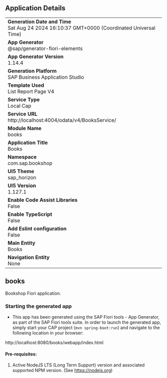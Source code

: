 ## Application Details
|               |
| ------------- |
|**Generation Date and Time**<br>Sat Aug 24 2024 16:10:37 GMT+0000 (Coordinated Universal Time)|
|**App Generator**<br>@sap/generator-fiori-elements|
|**App Generator Version**<br>1.14.4|
|**Generation Platform**<br>SAP Business Application Studio|
|**Template Used**<br>List Report Page V4|
|**Service Type**<br>Local Cap|
|**Service URL**<br>http://localhost:4004/odata/v4/BooksService/|
|**Module Name**<br>books|
|**Application Title**<br>Books|
|**Namespace**<br>com.sap.bookshop|
|**UI5 Theme**<br>sap_horizon|
|**UI5 Version**<br>1.127.1|
|**Enable Code Assist Libraries**<br>False|
|**Enable TypeScript**<br>False|
|**Add Eslint configuration**<br>False|
|**Main Entity**<br>Books|
|**Navigation Entity**<br>None|

## books

Bookshop Fiori application.

### Starting the generated app

-   This app has been generated using the SAP Fiori tools - App Generator, as part of the SAP Fiori tools suite.  In order to launch the generated app, simply start your CAP project (```mvn spring-boot:run```) and navigate to the following location in your browser:

http://localhost:8080/books/webapp/index.html

#### Pre-requisites:

1. Active NodeJS LTS (Long Term Support) version and associated supported NPM version.  (See https://nodejs.org)


